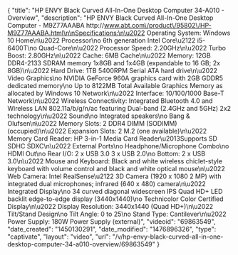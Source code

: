 {
    "title": "HP ENVY Black Curved All-In-One Desktop Computer 34-A010 - Overview",
    "description": "HP ENVY Black Curved All-In-One Desktop Computer - M9Z77AAABA http:\/\/www.abt.com\/product\/95802\/HP-M9Z77AAABA.html\n\nSpecifications:\n\u2022 Operating System: Windows 10 Home\n\u2022 Processor\no 6th generation Intel Core\u2122 i5-6400T\no Quad-Core\n\u2022 Processor Speed: 2.20GHz\n\u2022 Turbo Boost: 2.80GHz\n\u2022 Cache: 6MB Cache\n\u2022 Memory: 12GB DDR4-2133 SDRAM memory 1x8GB and 1x4GB (expandable to 16 GB; 2x 8GB)\n\u2022 Hard Drive: 1TB 5400RPM Serial ATA hard drive\n\u2022 Video Graphics\no NVIDIA GeForce 960A graphics card with 2GB GDDR5 dedicated memory\no Up to 8122MB Total Available Graphics Memory as allocated by Windows 10 Network\n\u2022 Interface: 10\/100\/1000 Base-T Network\n\u2022 Wireless Connectivity: Integrated Bluetooth 4.0 and Wireless LAN 802.11a\/b\/g\/n\/ac featuring Dual-band (2.4GHz and 5GHz) 2x2 technology\n\u2022 Sound\no Integrated speakers\no Bang & Olufsen\n\u2022 Memory Slots: 2 DDR4 DIMM (SODIMM) (occupied)\n\u2022 Expansion Slots: 2 M.2 (one available)\n\u2022 Memory Card Reader: HP 3-in-1 Media Card Reader\u2013Supports SD SDHC SDXC\n\u2022 External Ports\no Headphone\/Microphone Combo\no HDMI Out\no Rear I\/O: 2 x USB 3.0 3 x USB 2.0\no Bottom: 2 x USB 3.0\n\u2022 Mouse and Keyboard: Black and white wireless chiclet-style keyboard with volume control and black and white optical mouse\n\u2022 Web Camera: Intel RealSense\u2122 3D Camera (1920 x 1080 2 MP) with integrated dual microphones; infrared (640 x 480) camera\n\u2022 Integrated Display\no 34 curved diagonal widescreen IPS Quad HD+ LED backlit edge-to-edge display (3440x1440)\no Technicolor Color Certified Display\n\u2022 Display Resolution: 3440x1440 (Quad HD+)\n\u2022 Tilt\/Stand Design\no Tilt Angle: 0 to 25\no Stand Type: Cantilever\n\u2022 Power Supply: 180W Power Supply (external)",
    "videoid": "69863549",
    "date_created": "1450130291",
    "date_modified": "1476896326",
    "type": "captivate",
    "layout": "video",
    "url": "\/v\/hp-envy-black-curved-all-in-one-desktop-computer-34-a010-overview\/69863549"
}